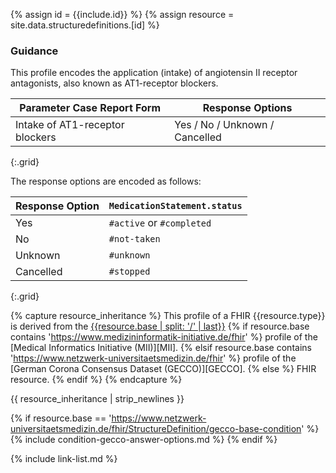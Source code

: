 
{% assign id = {{include.id}} %}
{% assign resource = site.data.structuredefinitions.[id] %}

### Guidance

This profile encodes the application (intake) of angiotensin II receptor antagonists, also known as AT1-receptor blockers.

| Parameter Case Report Form | Response Options |
| -------------------------- | ---------------- |
| Intake of AT1-receptor blockers | Yes / No / Unknown / Cancelled |
{:.grid}


The response options are encoded as follows:

| Response Option | `MedicationStatement.status` |
| ------ | ---- |
| Yes | `#active` or `#completed` |
| No | `#not-taken` |
| Unknown | `#unknown` |
| Cancelled | `#stopped` |
{:.grid}


{% capture resource_inheritance %}
This profile of a FHIR {{resource.type}} is derived from the [{{resource.base | split: '/' | last}}]({{resource.base}})
{% if resource.base contains 'https://www.medizininformatik-initiative.de/fhir' %}
 profile of the [Medical Informatics Initiative (MII)][MII].
{% elsif resource.base contains 'https://www.netzwerk-universitaetsmedizin.de/fhir' %}
 profile of the [German Corona Consensus Dataset (GECCO)][GECCO].
{% else %}
 FHIR resource.
{% endif %}
{% endcapture %}

{{ resource_inheritance | strip_newlines }}

{% if resource.base == 'https://www.netzwerk-universitaetsmedizin.de/fhir/StructureDefinition/gecco-base-condition' %}
{% include condition-gecco-answer-options.md %}
{% endif %}

{% include link-list.md %}
